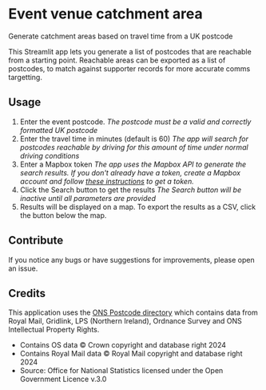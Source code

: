 # Event venue catchment area
Generate catchment areas based on travel time from a UK postcode

This Streamlit app lets you generate a list of postcodes that are reachable from a starting point. 
Reachable areas can be exported as a list of postcodes, to match against supporter records
for more accurate comms targetting. 

## Usage 
1. Enter the event postcode. 
   _The postcode must be a valid and correctly formatted UK postcode_
2. Enter the travel time in minutes (default is 60)
   _The app will search for postcodes reachable by driving for this amount of time
   under normal driving conditions_
3. Enter a Mapbox token
   _The app uses the Mapbox API to generate the search results. If you don't already
   have a token, create a Mapbox account and follow [these instructions](https://docs.mapbox.com/help/getting-started/access-tokens/) 
   to get a token._
4. Click the Search button to get the results 
   _The Search button will be inactive until all parameters are provided_
5. Results will be displayed on a map. To export the results as a CSV, click 
   the button below the map.


## Contribute
If you notice any bugs or have suggestions for improvements, please open an issue. 

## Credits
This application uses the [ONS Postcode directory](https://geoportal.statistics.gov.uk/datasets/a8a2d8d31db84ceea45b261bb7756771/about) which contains data from Royal Mail, Gridlink, LPS (Northern Ireland), Ordnance Survey and ONS Intellectual Property Rights.
* Contains OS data © Crown copyright and database right 2024
* Contains Royal Mail data © Royal Mail copyright and database right 2024
* Source: Office for National Statistics licensed under the Open Government Licence v.3.0
